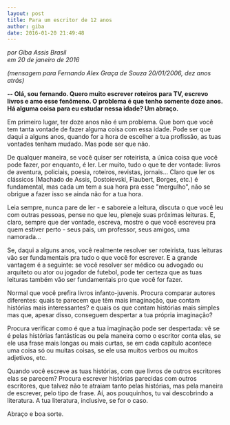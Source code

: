 ```yaml
---
layout: post
title: Para um escritor de 12 anos
author: giba
date: 2016-01-20 21:49:48
---
```

*por Giba Assis Brasil*\
*em 20 de janeiro de 2016*

*(mensagem para Fernando Alex Graça de Souza 20/01/2006, dez anos atrás)*

**\-﻿- Olá, sou fernando. Quero muito escrever roteiros para TV, escrevo livros e amo esse fenômeno. O problema é que tenho somente doze anos. Há alguma coisa para eu estudar nessa idade? Um abraço.** 

Em primeiro lugar, ter doze anos não é um problema. Que bom que você tem tanta vontade de fazer alguma coisa com essa idade. Pode ser que daqui a alguns anos, quando for a hora de escolher a tua profissão, as tuas vontades tenham mudado. Mas pode ser que não.

De qualquer maneira, se você quiser ser roteirista, a única coisa que você pode fazer, por enquanto, é ler. Ler muito, tudo o que te der vontade: livros de aventura, policiais, poesia, roteiros, revistas, jornais... Claro que ler os clássicos (Machado de Assis, Dostoievski, Flaubert, Borges, etc.) é fundamental, mas cada um tem a sua hora pra esse "mergulho", não se obrigue a fazer isso se ainda não for a tua hora.

Leia sempre, nunca pare de ler - e saboreie a leitura, discuta o que você leu com outras pessoas, pense no que leu, pleneje suas próximas leituras. E, claro, sempre que der vontade, escreva, mostre o que você escreveu pra quem estiver perto - seus pais, um professor, seus amigos, uma namorada...

Se, daqui a alguns anos, você realmente resolver ser roteirista, tuas leituras vão ser fundamentais pra tudo o que você for escrever. E a grande vantagem é a seguinte: se você resolver ser médico ou advogado ou arquiteto ou ator ou jogador de futebol, pode ter certeza que as tuas leituras também vão ser fundamentais pro que você for fazer.

Normal que você prefira livros infanto-juvenis. Procura comparar autores diferentes: quais te parecem que têm mais imaginação, que contam histórias mais interessantes? e quais os que contam histórias mais simples mas que, apesar disso, conseguem despertar a tua própria imaginação?

Procura verificar como é que a tua imaginação pode ser despertada: vê se é pelas histórias fantásticas ou pela maneira como o escritor conta elas, se ele usa frase mais longas ou mais curtas, se em cada capítulo acontece uma coisa só ou muitas coisas, se ele usa muitos verbos ou muitos adjetivos, etc.

Quando você escreve as tuas histórias, com que livros de outros escritores elas se parecem? Procura escrever histórias parecidas com outros escritores, que talvez não te atraiam tanto pelas histórias, mas pela maneira de escrever, pelo tipo de frase. Aí, aos pouquinhos, tu vai descobrindo a literatura. A tua literatura, inclusive, se for o caso.

Abraço e boa sorte.